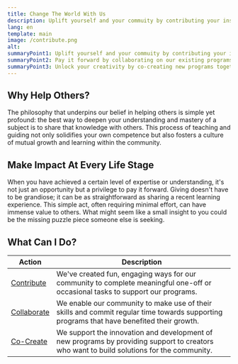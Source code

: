 ```yaml
---
title: Change The World With Us
description: Uplift yourself and your commuity by contributing your insights, collaborating on our existing programs, and co-creating new programs together with us.
lang: en
template: main
image: /contribute.png
alt: 
summaryPoint1: Uplift yourself and your commuity by contributing your insights.
summaryPoint2: Pay it forward by collaborating on our existing programs. 
summaryPoint3: Unlock your creativity by co-creating new programs together with us.
---
```


## Why Help Others?

The philosophy that underpins our belief in helping others is simple yet profound: the best way to deepen your understanding and mastery of a subject is to share that knowledge with others. This process of teaching and guiding not only solidifies your own competence but also fosters a culture of mutual growth and learning within the community.

## Make Impact At Every Life Stage

When you have achieved a certain level of expertise or understanding, it's not just an opportunity but a privilege to pay it forward. Giving doesn't have to be grandiose; it can be as straightforward as sharing a recent learning experience. This simple act, often requiring minimal effort, can have immense value to others. What might seem like a small insight to you could be the missing puzzle piece someone else is seeking.

## What Can I Do?

| Action                                                       | Description                                                                                                                   |
|--------------------------------------------------------------|-------------------------------------------------------------------------------------------------------------------------------|
| [Contribute](/make-positive-impact/contribute)               | We've created fun, engaging ways for our community to complete meaningful one-off or occasional tasks to support our programs. |
| [Collaborate](/make-positive-impact/collaborate)             | We enable our community to make use of their skills and commit regular time towards supporting programs that have benefited their growth. |
| [Co-Create](/make-positive-impact/co-create)                 | We support the innovation and development of new programs by providing support to creators who want to build solutions for the community. |